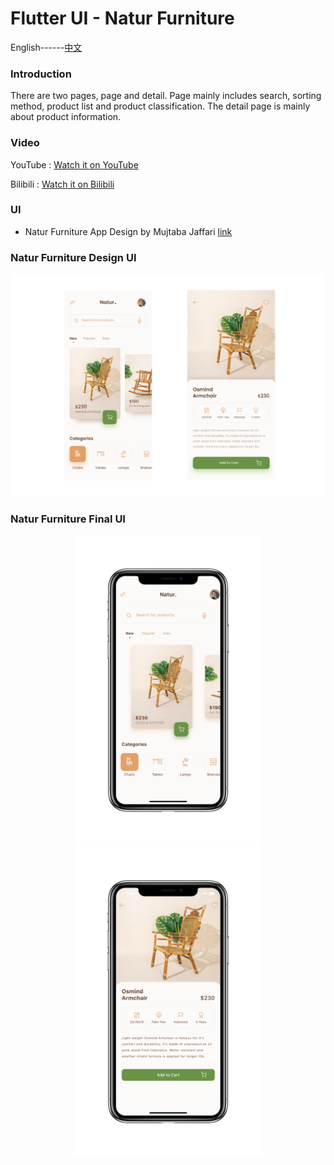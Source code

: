 # Flutter UI - Natur Furniture

English------[中文](README_CN.md)

### Introduction

There are two pages, page and detail. Page mainly includes search, sorting method, product list and product classification. The detail page is mainly about product information.

### Video

YouTube : [Watch it on YouTube](https://youtu.be/cpwjz6LcZcU)

Bilibili : [Watch it on Bilibili](https://www.bilibili.com/video/BV1K5411Y7WU)

### UI 

 - Natur Furniture App Design by Mujtaba Jaffari [link](https://www.uplabs.com/posts/natur-furniture-app-design)  



### Natur Furniture Design UI

![00](00.png)

### Natur Furniture Final UI

<div align=center> <img src = '01.png' width = '300' >  <img src = '02.png' width = '300' ></div>




